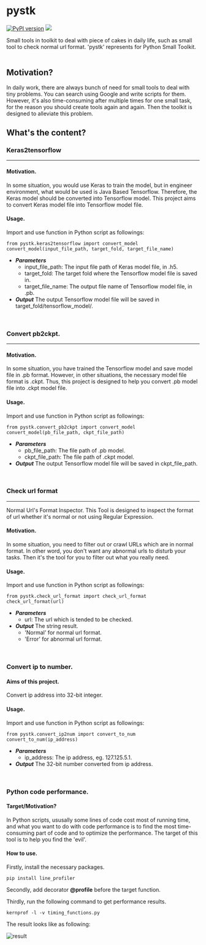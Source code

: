 # pystk
[![PyPI version](https://badge.fury.io/py/pystk.svg)](https://badge.fury.io/py/pystk)
![](https://img.shields.io/badge/license-Apache2.0-000000.svg)

Small tools in toolkit to deal with piece of cakes in daily life, such as small tool to check normal url format.
'pystk' represents for Python Small Toolkit.
<br>
<br>

## Motivation?
In daily work, there are always bunch of need for small tools to deal with tiny problems. You can search using Google and write scripts for them. However, it's also time-consuming after multiple times for one small task, for the reason you should create tools again and again. Then the toolkit is designed to alleviate this problem.

## What's the content?
### Keras2tensorflow
***
#### Motivation.
In some situation, you would use Keras to train the model, but in engineer environment, what would be used is Java Based Tensorflow. Therefore, the Keras model should be converted into Tensorflow model. This project aims to convert Keras model file into Tensorflow model file.
#### Usage.
Import and use function in Python script as followings:

	from pystk.keras2tensorflow import convert_model
	convert_model(input_file_path, target_fold, target_file_name)

- ***Parameters***
	- input_file_path: The input file path of Keras model file, in .h5.
	- target_fold: The target fold where the Tensorflow model file is saved in.
	- target_file_name: The output file name of Tensorflow model file, in .pb.
- ***Output***
The output Tensorflow model file will be saved in target_fold/tensorflow_model/.
<br>

### Convert pb2ckpt.
***
#### Motivation.
In some situation, you have trained the Tensorflow model and save model file in .pb format. However, in other situations, the necessary model file format is .ckpt. Thus, this project is designed to help you convert .pb model file into .ckpt model file.

#### Usage.
Import and use function in Python script as followings:

	from pystk.convert_pb2ckpt import convert_model
	convert_model(pb_file_path, ckpt_file_path)

- ***Parameters***
	- pb_file_path: The file path of .pb model.
	- ckpt_file_path: The file path of .ckpt model.
- ***Output***
The output Tensorflow model file will be saved in ckpt_file_path.
<br>


### Check url format
***
Normal Url's Format Inspector. This Tool is designed to inspect the format of url whether it's normal or not using Regular Expression.

#### Motivation.
In some situation, you need to filter out or crawl URLs which are in normal format. In other word, you don't want any abnormal urls to disturb your tasks. Then it's the tool for you to filter out what you really need.

#### Usage.
Import and use function in Python script as followings:

	from pystk.check_url_format import check_url_format
	check_url_format(url)

- ***Parameters***
	- url: The url which is tended to be checked.
- ***Output***
The string result.
	- 'Normal' for normal url format.
	- 'Error' for abnormal url format.
<br>


### Convert ip to number.
#### Aims of this project.
Convert ip address into 32-bit integer.
#### Usage.
Import and use function in Python script as followings:

	from pystk.convert_ip2num import convert_to_num
	convert_to_num(ip_address)

- ***Parameters***
	- ip_address: The ip address, eg. 127.125.5.1.
- ***Output***
The 32-bit number converted from ip address.
<br>


### Python code performance.
#### Target/Motivation?
In Python scripts, ususally some lines of code cost most of running time, and what you want to do with code performance is to find the most time-consuming part of code and to optimize the performance.
The target of this tool is to help you find the 'evil'.
#### How to use.
Firstly, install the necessary packages.

	pip install line_profiler

Secondly, add decorator **@profile** before the target function.

Thirdly, run the following command to get performance results.

	kernprof -l -v timing_functions.py

The result looks like as following:

![result](https://github.com/AxsPlayer/Tool_toolkit/tree/master/Tool_Python-code-performance/images/kernprof_line_profiler.png)





